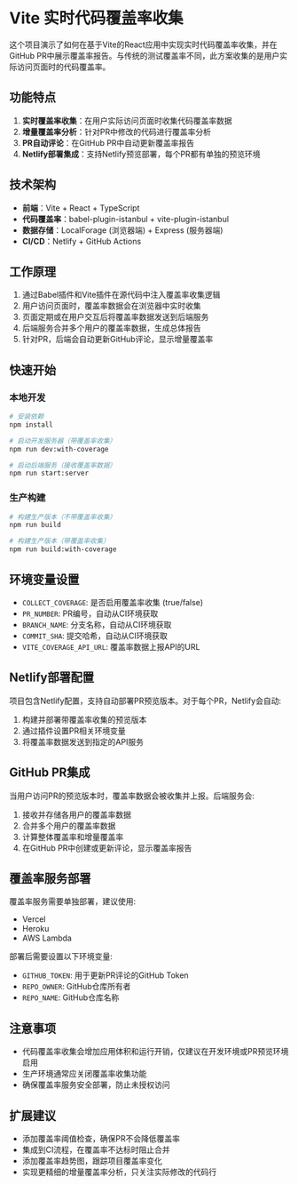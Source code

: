 # Vite 实时代码覆盖率收集

这个项目演示了如何在基于Vite的React应用中实现实时代码覆盖率收集，并在GitHub PR中展示覆盖率报告。与传统的测试覆盖率不同，此方案收集的是用户实际访问页面时的代码覆盖率。

## 功能特点

1. **实时覆盖率收集**：在用户实际访问页面时收集代码覆盖率数据
2. **增量覆盖率分析**：针对PR中修改的代码进行覆盖率分析
3. **PR自动评论**：在GitHub PR中自动更新覆盖率报告
4. **Netlify部署集成**：支持Netlify预览部署，每个PR都有单独的预览环境

## 技术架构

- **前端**：Vite + React + TypeScript
- **代码覆盖率**：babel-plugin-istanbul + vite-plugin-istanbul
- **数据存储**：LocalForage (浏览器端) + Express (服务器端)
- **CI/CD**：Netlify + GitHub Actions

## 工作原理

1. 通过Babel插件和Vite插件在源代码中注入覆盖率收集逻辑
2. 用户访问页面时，覆盖率数据会在浏览器中实时收集
3. 页面定期或在用户交互后将覆盖率数据发送到后端服务
4. 后端服务合并多个用户的覆盖率数据，生成总体报告
5. 针对PR，后端会自动更新GitHub评论，显示增量覆盖率

## 快速开始

### 本地开发

```bash
# 安装依赖
npm install

# 启动开发服务器（带覆盖率收集）
npm run dev:with-coverage

# 启动后端服务（接收覆盖率数据）
npm run start:server
```

### 生产构建

```bash
# 构建生产版本（不带覆盖率收集）
npm run build

# 构建生产版本（带覆盖率收集）
npm run build:with-coverage
```

## 环境变量设置

- `COLLECT_COVERAGE`: 是否启用覆盖率收集 (true/false)
- `PR_NUMBER`: PR编号，自动从CI环境获取
- `BRANCH_NAME`: 分支名称，自动从CI环境获取
- `COMMIT_SHA`: 提交哈希，自动从CI环境获取
- `VITE_COVERAGE_API_URL`: 覆盖率数据上报API的URL

## Netlify部署配置

项目包含Netlify配置，支持自动部署PR预览版本。对于每个PR，Netlify会自动:

1. 构建并部署带覆盖率收集的预览版本
2. 通过插件设置PR相关环境变量
3. 将覆盖率数据发送到指定的API服务

## GitHub PR集成

当用户访问PR的预览版本时，覆盖率数据会被收集并上报。后端服务会:

1. 接收并存储各用户的覆盖率数据
2. 合并多个用户的覆盖率数据
3. 计算整体覆盖率和增量覆盖率
4. 在GitHub PR中创建或更新评论，显示覆盖率报告

## 覆盖率服务部署

覆盖率服务需要单独部署，建议使用:

- Vercel
- Heroku
- AWS Lambda

部署后需要设置以下环境变量:

- `GITHUB_TOKEN`: 用于更新PR评论的GitHub Token
- `REPO_OWNER`: GitHub仓库所有者
- `REPO_NAME`: GitHub仓库名称

## 注意事项

- 代码覆盖率收集会增加应用体积和运行开销，仅建议在开发环境或PR预览环境启用
- 生产环境通常应关闭覆盖率收集功能
- 确保覆盖率服务安全部署，防止未授权访问

## 扩展建议

- 添加覆盖率阈值检查，确保PR不会降低覆盖率
- 集成到CI流程，在覆盖率不达标时阻止合并
- 添加覆盖率趋势图，跟踪项目覆盖率变化
- 实现更精细的增量覆盖率分析，只关注实际修改的代码行